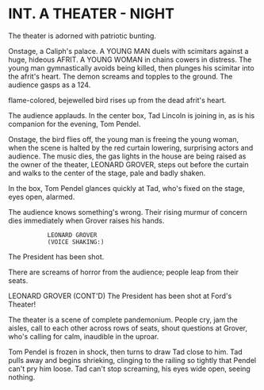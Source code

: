 # INT. A THEATER - NIGHT

The theater is adorned with patriotic bunting.

Onstage, a Caliph's palace. A YOUNG MAN duels with scimitars
against a huge, hideous AFRIT. A YOUNG WOMAN in chains cowers
in distress. The young man gymnastically avoids being killed,
then plunges his scimitar into the afrit's heart. The demon
screams and topples to the ground. The audience gasps as a
124.

flame-colored, bejewelled bird rises up from the dead afrit's
heart.

The audience applauds. In the center box, Tad Lincoln is
joining in, as is his companion for the evening, Tom Pendel.

Onstage, the bird flies off, the young man is freeing the
young woman, when the scene is halted by the red curtain
lowering, surprising actors and audience. The music dies,
the gas lights in the house are being raised as the owner of
the theater, LEONARD GROVER, steps out before the curtain and
walks to the center of the stage, pale and badly shaken.

In the box, Tom Pendel glances quickly at Tad, who's fixed on
the stage, eyes open, alarmed.

The audience knows something's wrong. Their rising murmur of
concern dies immediately when Grover raises his hands.

			   LEONARD GROVER
			   (VOICE SHAKING:)
The President has been shot.

There are screams of horror from the audience; people leap
from their seats.

LEONARD GROVER (CONT'D)
The President has been shot at
Ford's Theater!

The theater is a scene of complete pandemonium. People cry,
jam the aisles, call to each other across rows of seats,
shout questions at Grover, who's calling for calm, inaudible
in the uproar.

Tom Pendel is frozen in shock, then turns to draw Tad close
to him. Tad pulls away and begins shrieking, clinging to the
railing so tightly that Pendel can't pry him loose. Tad can't
stop screaming, his eyes wide open, seeing nothing.
